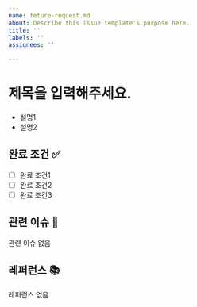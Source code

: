 ```yaml
---
name: feture-request.md
about: Describe this issue template's purpose here.
title: ''
labels: ''
assignees: ''

---
```


# 제목을 입력해주세요.

- 설명1
- 설명2

## 완료 조건 ✅

- [ ] 완료 조건1
- [ ] 완료 조건2
- [ ] 완료 조건3

## 관련 이슈 📎

관련 이슈 없음

## 레퍼런스 📚

레퍼런스 없음
